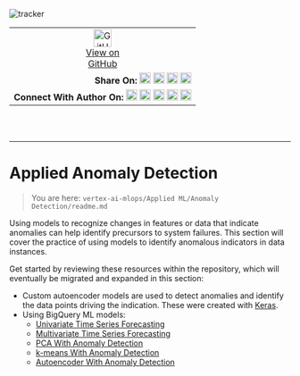 ![tracker](https://us-central1-vertex-ai-mlops-369716.cloudfunctions.net/pixel-tracking?path=statmike%2Fvertex-ai-mlops%2FApplied+ML%2FAnomaly+Detection&file=readme.md)
<!--- header table --->
<table>
<tr>     
  <td style="text-align: center">
    <a href="https://github.com/statmike/vertex-ai-mlops/blob/main/Applied%20ML/Anomaly%20Detection/readme.md">
      <img width="32px" src="https://www.svgrepo.com/download/217753/github.svg" alt="GitHub logo">
      <br>View on<br>GitHub
    </a>
  </td>
</tr>
<tr>
  <td style="text-align: right">
    <b>Share On: </b> 
    <a href="https://www.linkedin.com/sharing/share-offsite/?url=https://github.com/statmike/vertex-ai-mlops/blob/main/Applied%2520ML/Anomaly%2520Detection/readme.md"><img src="https://upload.wikimedia.org/wikipedia/commons/8/81/LinkedIn_icon.svg" alt="Linkedin Logo" width="20px"></a> 
    <a href="https://reddit.com/submit?url=https://github.com/statmike/vertex-ai-mlops/blob/main/Applied%2520ML/Anomaly%2520Detection/readme.md"><img src="https://redditinc.com/hubfs/Reddit%20Inc/Brand/Reddit_Logo.png" alt="Reddit Logo" width="20px"></a> 
    <a href="https://bsky.app/intent/compose?text=https://github.com/statmike/vertex-ai-mlops/blob/main/Applied%2520ML/Anomaly%2520Detection/readme.md"><img src="https://upload.wikimedia.org/wikipedia/commons/7/7a/Bluesky_Logo.svg" alt="BlueSky Logo" width="20px"></a> 
    <a href="https://twitter.com/intent/tweet?url=https://github.com/statmike/vertex-ai-mlops/blob/main/Applied%2520ML/Anomaly%2520Detection/readme.md"><img src="https://upload.wikimedia.org/wikipedia/commons/5/5a/X_icon_2.svg" alt="X (Twitter) Logo" width="20px"></a> 
  </td>
</tr>
<tr>
  <td style="text-align: right">
    <b>Connect With Author On: </b> 
    <a href="https://www.linkedin.com/in/statmike"><img src="https://upload.wikimedia.org/wikipedia/commons/8/81/LinkedIn_icon.svg" alt="Linkedin Logo" width="20px"></a>
    <a href="https://www.github.com/statmike"><img src="https://www.svgrepo.com/download/217753/github.svg" alt="GitHub Logo" width="20px"></a> 
    <a href="https://www.youtube.com/@statmike-channel"><img src="https://upload.wikimedia.org/wikipedia/commons/f/fd/YouTube_full-color_icon_%282024%29.svg" alt="YouTube Logo" width="20px"></a>
    <a href="https://bsky.app/profile/statmike.bsky.social"><img src="https://upload.wikimedia.org/wikipedia/commons/7/7a/Bluesky_Logo.svg" alt="BlueSky Logo" width="20px"></a> 
    <a href="https://x.com/statmike"><img src="https://upload.wikimedia.org/wikipedia/commons/5/5a/X_icon_2.svg" alt="X (Twitter) Logo" width="20px"></a>
  </td>
</tr>
</table><br/><br/>

---
# Applied Anomaly Detection
> You are here: `vertex-ai-mlops/Applied ML/Anomaly Detection/readme.md`

Using models to recognize changes in features or data that indicate anomalies can help identify precursors to system failures. This section will cover the practice of using models to identify anomalous indicators in data instances.

Get started by reviewing these resources within the repository, which will eventually be migrated and expanded in this section:
- Custom autoencoder models are used to detect anomalies and identify the data points driving the indication. These were created with [Keras](../../Framework%20Workflows/Keras/readme.md).
- Using BigQuery ML models:
    - [Univariate Time Series Forecasting](../../Applied%20Forecasting/BQML%20Univariate%20Forecasting%20with%20ARIMA+.ipynb)
    - [Multivariate Time Series Forecasting](../../Applied%20Forecasting/BQML%20Multivariate%20Forecasting%20with%20ARIMA+%20XREG.ipynb)
    - [PCA With Anomaly Detection](../../03%20-%20BigQuery%20ML%20(BQML)/03g%20-%20BQML%20-%20PCA%20with%20Anomaly%20Detection.ipynb)
    - [k-means With Anomaly Detection](../../03%20-%20BigQuery%20ML%20(BQML)/03h%20-%20BQML%20k-means%20with%20Anomaly%20Detection.ipynb)
    - [Autoencoder With Anomaly Detection](../../03%20-%20BigQuery%20ML%20(BQML)/03i%20-%20BQML%20Autoencoder%20with%20Anomaly%20Detection.ipynb)








